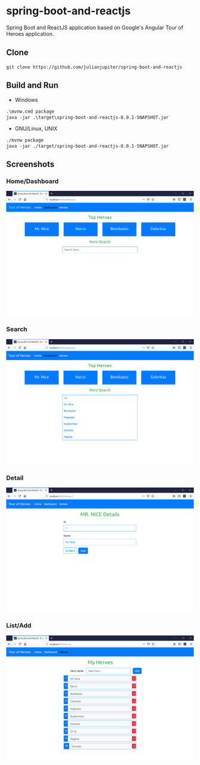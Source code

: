 # spring-boot-and-reactjs
Spring Boot and ReactJS application based on Google's Angular Tour of Heroes application.

## Clone
```
git clone https://github.com/julianjupiter/spring-boot-and-reactjs
```
## Build and Run
 - Windows
 ```
 .\mvnw.cmd package
 java -jar .\target\spring-boot-and-reactjs-0.0.1-SNAPSHOT.jar
 ```
 - GNU/Linux, UNIX
 ```
 ./mvnw package
 java -jar ./target/spring-boot-and-reactjs-0.0.1-SNAPSHOT.jar
 ```
## Screenshots
### Home/Dashboard
![alt text](screenshots/01.PNG "Home/Dashboard")
### Search
![alt text](screenshots/02.PNG "Search for Hero")
### Detail
![alt text](screenshots/03.PNG "Detail of a Hero")
### List/Add
![alt text](screenshots/04.PNG "List/Add Hero")